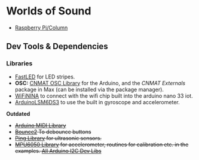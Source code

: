 # Worlds of Sound

* [Raspberry Pi/Column](/column_tof/pi_setup_stuff.md)

## Dev Tools & Dependencies

### Libraries
* [FastLED](https://github.com/FastLED/FastLED) for LED stripes.
* **OSC:** [CNMAT OSC Library](https://github.com/CNMAT/OSC) for the Arduino, and the *CNMAT Externals* package in Max (can be installed via the package manager).
* [WiFiNINA](https://www.arduino.cc/en/Reference/WiFiNINA) to connect with the wifi chip built into the arduino nano 33 iot.
* [ArduinoLSM6DS3](https://www.arduino.cc/en/Reference/ArduinoLSM6DS3) to use the built in gyroscope and accelerometer.

**Outdated**
* ~~[Arduino MIDI Library](https://github.com/FortySevenEffects/arduino_midi_library/tree/dev)~~
* ~~[Bounce2](https://github.com/thomasfredericks/Bounce2) To debounce buttons~~
* ~~[Ping Library](https://bitbucket.org/teckel12/arduino-new-ping/wiki/Home) for ultrasonic sensors.~~
* ~~[MPU6050 Library](https://github.com/jrowberg/i2cdevlib/tree/master/Arduino/MPU6050) for accelerometer, routines for calibration etc. in the examples. [All Arduino I2C Dev Libs](https://github.com/jrowberg/i2cdevlib/tree/master/Arduino)~~